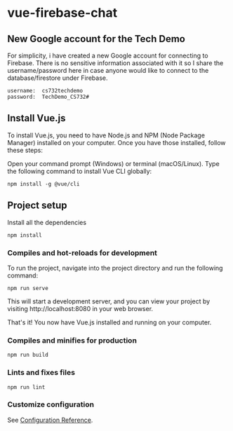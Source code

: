 # vue-firebase-chat

## New Google account for the Tech Demo 
For simplicity, i have created a new Google account for connecting to Firebase.
There is no sensitive information associated with it so I share the username/password
here in case anyone would like to connect to the database/firestore under Firebase.
```
username:  cs732techdemo
password:  TechDemo_CS732#
```

## Install Vue.js
To install Vue.js, you need to have Node.js and NPM (Node Package Manager) installed on your computer. Once you have those installed, follow these steps:

Open your command prompt (Windows) or terminal (macOS/Linux).
Type the following command to install Vue CLI globally:
```
npm install -g @vue/cli
```

## Project setup
Install all the dependencies
```
npm install
```

### Compiles and hot-reloads for development
To run the project, navigate into the project directory and run the following command:

```
npm run serve
```
This will start a development server, and you can view your project by visiting http://localhost:8080 in your web browser.

That's it! You now have Vue.js installed and running on your computer.

### Compiles and minifies for production
```
npm run build
```

### Lints and fixes files
```
npm run lint
```

### Customize configuration
See [Configuration Reference](https://cli.vuejs.org/config/).
